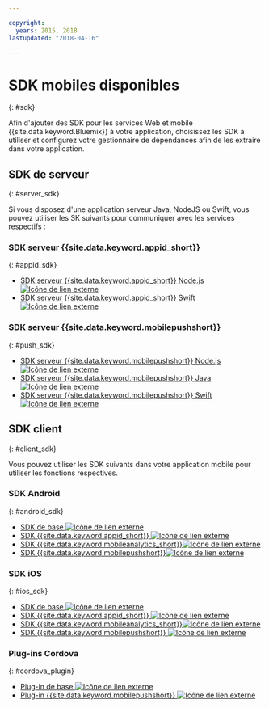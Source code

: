```yaml
---

copyright:
  years: 2015, 2018
lastupdated: "2018-04-16"

---
```

# SDK mobiles disponibles
{: #sdk}

Afin d'ajouter des SDK pour les services Web et mobile {{site.data.keyword.Bluemix}} à votre application, choisissez les
SDK à utiliser et configurez votre gestionnaire de dépendances afin de
les extraire dans votre application.


## SDK de serveur
{: #server_sdk}

Si vous disposez d'une application serveur Java, NodeJS ou Swift, vous pouvez utiliser les SK suivants pour communiquer avec les services respectifs :


### SDK serveur {{site.data.keyword.appid_short}}
{: #appid_sdk}

- [SDK serveur {{site.data.keyword.appid_short}} Node.js ![Icône de lien externe](../../icons/launch-glyph.svg "Icône de lien externe")](https://github.com/ibm-cloud-security/appid-serversdk-nodejs)
- [SDK serveur {{site.data.keyword.appid_short}} Swift![Icône de lien externe](../../icons/launch-glyph.svg "Icône de lien externe")](https://github.com/ibm-cloud-security/appid-serversdk-swift)

### SDK serveur {{site.data.keyword.mobilepushshort}}
{: #push_sdk}

- [SDK serveur {{site.data.keyword.mobilepushshort}} Node.js![Icône de lien externe](../../icons/launch-glyph.svg "Icône de lien externe")](https://github.com/ibm-bluemix-mobile-services/bms-pushnotifications-serversdk-nodejs)
- [SDK serveur {{site.data.keyword.mobilepushshort}} Java![Icône de lien externe](../../icons/launch-glyph.svg "Icône de lien externe")](https://github.com/ibm-bluemix-mobile-services/bms-pushnotifications-serversdk-java)
- [SDK serveur {{site.data.keyword.mobilepushshort}} Swift![Icône de lien externe](../../icons/launch-glyph.svg "Icône de lien externe")](https://github.com/ibm-bluemix-mobile-services/bms-pushnotifications-serversdk-swift)


## SDK client
{: #client_sdk}

Vous pouvez utiliser les SDK suivants dans votre application mobile pour utiliser les fonctions respectives.


### SDK Android
{: #android_sdk}

- [SDK de base ![Icône de lien externe](../../icons/launch-glyph.svg "Icône de lien externe")](https://github.com/ibm-bluemix-mobile-services/bms-clientsdk-android-core)
- [SDK {{site.data.keyword.appid_short}} ![Icône de lien externe](../../icons/launch-glyph.svg "Icône de lien externe")](https://github.com/ibm-cloud-security/appid-clientsdk-android)
- [SDK {{site.data.keyword.mobileanalytics_short}}![Icône de lien externe](../../icons/launch-glyph.svg "Icône de lien externe")](https://github.com/ibm-bluemix-mobile-services/bms-clientsdk-android-analytics)
- [SDK {{site.data.keyword.mobilepushshort}}![Icône de lien externe](../../icons/launch-glyph.svg "Icône de lien externe")](https://github.com/ibm-bluemix-mobile-services/bms-clientsdk-android-push)


### SDK iOS
{: #ios_sdk}

- [SDK de base ![Icône de lien externe](../../icons/launch-glyph.svg "Icône de lien externe")](https://github.com/ibm-bluemix-mobile-services/bms-clientsdk-swift-core)
- [SDK {{site.data.keyword.appid_short}} ![Icône de lien externe](../../icons/launch-glyph.svg "Icône de lien externe")](https://github.com/ibm-cloud-security/appid-clientsdk-swift)
- [SDK {{site.data.keyword.mobileanalytics_short}}![Icône de lien externe](../../icons/launch-glyph.svg "Icône de lien externe")](https://github.com/ibm-bluemix-mobile-services/bms-clientsdk-swift-analytics)
- [SDK {{site.data.keyword.mobilepushshort}} ![Icône de lien externe](../../icons/launch-glyph.svg "Icône de lien externe")](https://github.com/ibm-bluemix-mobile-services/bms-clientsdk-swift-push)


### Plug-ins Cordova
{: #cordova_plugin}

- [Plug-in
de base ![Icône de lien externe](../../icons/launch-glyph.svg "Icône de lien externe")](https://github.com/ibm-bluemix-mobile-services/bms-clientsdk-cordova-plugin-core)
- [Plug-in {{site.data.keyword.mobilepushshort}} ![Icône de lien externe](../../icons/launch-glyph.svg "Icône de lien externe")](https://github.com/ibm-bluemix-mobile-services/bms-clientsdk-cordova-plugin-push)


